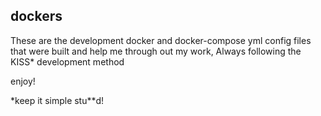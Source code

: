 ## dockers

These are the development docker and docker-compose yml config files that were built and help me through out my work,
Always following the KISS* development method

enjoy!


*keep it simple stu**d!
